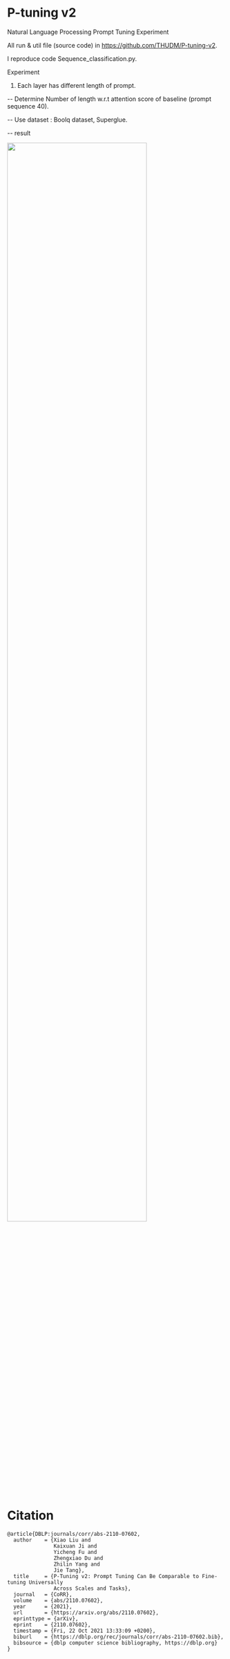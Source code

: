 # P-tuning v2

Natural Language Processing Prompt Tuning Experiment

All run & util file (source code) in https://github.com/THUDM/P-tuning-v2.

I reproduce code Sequence_classification.py.

Experiment 

1. Each layer has different length of prompt.

-- Determine Number of length w.r.t attention score of baseline (prompt sequence 40).

-- Use dataset : Boolq dataset, Superglue.

-- result

<img width="80%" src="https://user-images.githubusercontent.com/37128058/206980589-9ea246ff-21a6-45ce-ad29-9e988509bc7d.png"/>



# Citation

```console
@article{DBLP:journals/corr/abs-2110-07602,
  author    = {Xiao Liu and
               Kaixuan Ji and
               Yicheng Fu and
               Zhengxiao Du and
               Zhilin Yang and
               Jie Tang},
  title     = {P-Tuning v2: Prompt Tuning Can Be Comparable to Fine-tuning Universally
               Across Scales and Tasks},
  journal   = {CoRR},
  volume    = {abs/2110.07602},
  year      = {2021},
  url       = {https://arxiv.org/abs/2110.07602},
  eprinttype = {arXiv},
  eprint    = {2110.07602},
  timestamp = {Fri, 22 Oct 2021 13:33:09 +0200},
  biburl    = {https://dblp.org/rec/journals/corr/abs-2110-07602.bib},
  bibsource = {dblp computer science bibliography, https://dblp.org}
}
```
